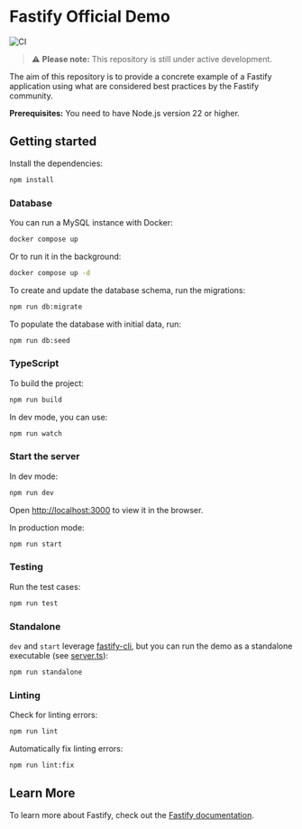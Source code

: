 # Fastify Official Demo

![CI](https://github.com/fastify/demo/workflows/CI/badge.svg)

> :warning: **Please note:** This repository is still under active development.

The aim of this repository is to provide a concrete example of a Fastify application using what are considered best practices by the Fastify community.

**Prerequisites:** You need to have Node.js version 22 or higher.

## Getting started
Install the dependencies:
```bash
npm install
```

### Database
You can run a MySQL instance with Docker:
```bash
docker compose up
```

Or to run it in the background:
```bash
docker compose up -d
```

To create and update the database schema, run the migrations:
```bash
npm run db:migrate
```

To populate the database with initial data, run:
```bash
npm run db:seed
```

### TypeScript
To build the project:
```bash
npm run build
```

In dev mode, you can use:
```bash
npm run watch
```

### Start the server
In dev mode:
```bash
npm run dev
```
Open [http://localhost:3000](http://localhost:3000) to view it in the browser.

In production mode:
```bash
npm run start
```

### Testing
Run the test cases:
```bash
npm run test
```

### Standalone
`dev` and `start` leverage [fastify-cli](https://github.com/fastify/fastify-cli), 
but you can run the demo as a standalone executable (see [server.ts](./src/server.ts)):
```bash
npm run standalone
```

### Linting
Check for linting errors:
```bash
npm run lint
```

Automatically fix linting errors:
```bash
npm run lint:fix
```

## Learn More
To learn more about Fastify, check out the [Fastify documentation](https://www.fastify.io/docs/latest/).
